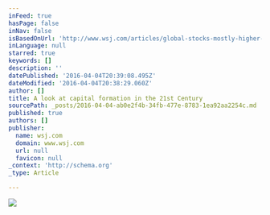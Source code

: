 ```yaml
---
inFeed: true
hasPage: false
inNav: false
isBasedOnUrl: 'http://www.wsj.com/articles/global-stocks-mostly-higher-1459324044'
inLanguage: null
starred: true
keywords: []
description: ''
datePublished: '2016-04-04T20:39:08.495Z'
dateModified: '2016-04-04T20:38:29.060Z'
author: []
title: A look at capital formation in the 21st Century
sourcePath: _posts/2016-04-04-ab0e2f4b-34fb-477e-8783-1ea92aa2254c.md
published: true
authors: []
publisher:
  name: wsj.com
  domain: www.wsj.com
  url: null
  favicon: null
_context: 'http://schema.org'
_type: Article

---
```

![](https://s3-us-west-2.amazonaws.com/the-grid-img/p/88de518bd308851c6bf6c66e7b65a83ea4d24486.jpg)
